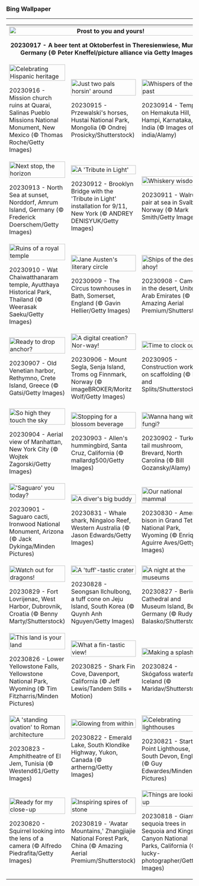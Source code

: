 <h3>
 Bing Wallpaper
</h3>
<hr/>
<table>
<tr>
<th colspan="3">
<img alt="Prost to you and yours!" src="https://www.bing.com/th?id=OHR.OktoberfestWorkers_EN-US5478786117_UHD.jpg&amp;rf=LaDigue_UHD.jpg&amp;pid=hp&amp;w=3840&amp;h=2160&amp;rs=1&amp;c=4" width="100%"/><p>20230917 - A beer tent at Oktoberfest in Theresienwiese, Munich, Germany (© Peter Kneffel/picture alliance via Getty Images)</p></th>
</tr>
<tr>
<td><img alt="Celebrating Hispanic heritage" src="https://www.bing.com/th?id=OHR.MissionRuins_EN-US2486545022_UHD.jpg&amp;rf=LaDigue_UHD.jpg&amp;pid=hp&amp;w=3840&amp;h=2160&amp;rs=1&amp;c=4" width="100%"/><p>20230916 - Mission church ruins at Quarai, Salinas Pueblo Missions National Monument, New Mexico (© Thomas Roche/Getty Images)</p></td>
<td><img alt="Just two pals horsin' around" src="https://www.bing.com/th?id=OHR.MongoliaHorses_EN-US2400199558_UHD.jpg&amp;rf=LaDigue_UHD.jpg&amp;pid=hp&amp;w=3840&amp;h=2160&amp;rs=1&amp;c=4" width="100%"/><p>20230915 - Przewalski's horses, Hustai National Park, Mongolia (© Ondrej Prosicky/Shutterstock)</p></td>
<td><img alt="Whispers of the past" src="https://www.bing.com/th?id=OHR.HemakutaHill_EN-US2233323383_UHD.jpg&amp;rf=LaDigue_UHD.jpg&amp;pid=hp&amp;w=3840&amp;h=2160&amp;rs=1&amp;c=4" width="100%"/><p>20230914 - Temples on Hemakuta Hill, Hampi, Karnataka, India (© Images of india/Alamy)</p></td>
</tr>
<tr>
<td><img alt="Next stop, the horizon" src="https://www.bing.com/th?id=OHR.NorthSeaStairs_EN-US2097672090_UHD.jpg&amp;rf=LaDigue_UHD.jpg&amp;pid=hp&amp;w=3840&amp;h=2160&amp;rs=1&amp;c=4" width="100%"/><p>20230913 - North Sea at sunset, Norddorf, Amrum Island, Germany (© Frederick Doerschem/Getty Images)</p></td>
<td><img alt="A 'Tribute in Light'" src="https://www.bing.com/th?id=OHR.BridgeMemorial_EN-US1953692613_UHD.jpg&amp;rf=LaDigue_UHD.jpg&amp;pid=hp&amp;w=3840&amp;h=2160&amp;rs=1&amp;c=4" width="100%"/><p>20230912 - Brooklyn Bridge with the 'Tribute in Light' installation for 9/11, New York (© ANDREY DENISYUK/Getty Images)</p></td>
<td><img alt="Whiskery wisdom" src="https://www.bing.com/th?id=OHR.WalrusSvalbard_EN-US1836032120_UHD.jpg&amp;rf=LaDigue_UHD.jpg&amp;pid=hp&amp;w=3840&amp;h=2160&amp;rs=1&amp;c=4" width="100%"/><p>20230911 - Walrus pair at sea in Svalbard, Norway (© Mark Smith/Getty Images)</p></td>
</tr>
<tr>
<td><img alt="Ruins of a royal temple" src="https://www.bing.com/th?id=OHR.AyutthayaTemple_EN-US1726415748_UHD.jpg&amp;rf=LaDigue_UHD.jpg&amp;pid=hp&amp;w=3840&amp;h=2160&amp;rs=1&amp;c=4" width="100%"/><p>20230910 - Wat Chaiwatthanaram temple, Ayutthaya Historical Park, Thailand (© Weerasak Saeku/Getty Images)</p></td>
<td><img alt="Jane Austen's literary circle" src="https://www.bing.com/th?id=OHR.BathCircus_EN-US1560951776_UHD.jpg&amp;rf=LaDigue_UHD.jpg&amp;pid=hp&amp;w=3840&amp;h=2160&amp;rs=1&amp;c=4" width="100%"/><p>20230909 - The Circus townhouses in Bath, Somerset, England (© Gavin Hellier/Getty Images)</p></td>
<td><img alt="Ships of the desert, ahoy!" src="https://www.bing.com/th?id=OHR.CamelsAbove_EN-US3904666620_UHD.jpg&amp;rf=LaDigue_UHD.jpg&amp;pid=hp&amp;w=3840&amp;h=2160&amp;rs=1&amp;c=4" width="100%"/><p>20230908 - Camels in the desert, United Arab Emirates (© Amazing Aerial Premium/Shutterstock)</p></td>
</tr>
<tr>
<td><img alt="Ready to drop anchor?" src="https://www.bing.com/th?id=OHR.CreteHarbor_EN-US3759550362_UHD.jpg&amp;rf=LaDigue_UHD.jpg&amp;pid=hp&amp;w=3840&amp;h=2160&amp;rs=1&amp;c=4" width="100%"/><p>20230907 - Old Venetian harbor, Rethymno, Crete Island, Greece (© Gatsi/Getty Images)</p></td>
<td><img alt="A digital creation? Nor-way!" src="https://www.bing.com/th?id=OHR.MountSegla_EN-US3570750349_UHD.jpg&amp;rf=LaDigue_UHD.jpg&amp;pid=hp&amp;w=3840&amp;h=2160&amp;rs=1&amp;c=4" width="100%"/><p>20230906 - Mount Segla, Senja Island, Troms og Finnmark, Norway (© imageBROKER/Moritz Wolf/Getty Images)</p></td>
<td><img alt="Time to clock out" src="https://www.bing.com/th?id=OHR.LaborDayWorkers_EN-US3448430770_UHD.jpg&amp;rf=LaDigue_UHD.jpg&amp;pid=hp&amp;w=3840&amp;h=2160&amp;rs=1&amp;c=4" width="100%"/><p>20230905 - Construction workers on scaffolding (© Bits and Splits/Shutterstock)</p></td>
</tr>
<tr><td><img alt="So high they touch the sky" src="https://www.bing.com/th?id=OHR.ManhattanAerial_EN-US3290111355_UHD.jpg&amp;rf=LaDigue_UHD.jpg&amp;pid=hp&amp;w=3840&amp;h=2160&amp;rs=1&amp;c=4" width="100%"/><p>20230904 - Aerial view of Manhattan, New York City (© Wojtek Zagorski/Getty Images)</p></td><td><img alt="Stopping for a blossom beverage" src="https://www.bing.com/th?id=OHR.TinyHummer_EN-US3171586787_UHD.jpg&amp;rf=LaDigue_UHD.jpg&amp;pid=hp&amp;w=3840&amp;h=2160&amp;rs=1&amp;c=4" width="100%"/><p>20230903 - Allen's hummingbird, Santa Cruz, California (© mallardg500/Getty Images)</p></td><td><img alt="Wanna hang with a fungi?" src="https://www.bing.com/th?id=OHR.TurkeyTailMush_EN-US2958542405_UHD.jpg&amp;rf=LaDigue_UHD.jpg&amp;pid=hp&amp;w=3840&amp;h=2160&amp;rs=1&amp;c=4" width="100%"/><p>20230902 - Turkey tail mushroom, Brevard, North Carolina (© Bill Gozansky/Alamy)</p></td></tr><tr><td><img alt="'Saguaro' you today?" src="https://www.bing.com/th?id=OHR.IronwoodCactus_EN-US2823371711_UHD.jpg&amp;rf=LaDigue_UHD.jpg&amp;pid=hp&amp;w=3840&amp;h=2160&amp;rs=1&amp;c=4" width="100%"/><p>20230901 - Saguaro cacti, Ironwood National Monument, Arizona (© Jack Dykinga/Minden Pictures)</p></td><td><img alt="A diver's big buddy" src="https://www.bing.com/th?id=OHR.NingalooShark_EN-US2673625094_UHD.jpg&amp;rf=LaDigue_UHD.jpg&amp;pid=hp&amp;w=3840&amp;h=2160&amp;rs=1&amp;c=4" width="100%"/><p>20230831 - Whale shark, Ningaloo Reef, Western Australia (© Jason Edwards/Getty Images)</p></td><td><img alt="Our national mammal" src="https://www.bing.com/th?id=OHR.TetonBison_EN-US5358590688_UHD.jpg&amp;rf=LaDigue_UHD.jpg&amp;pid=hp&amp;w=3840&amp;h=2160&amp;rs=1&amp;c=4" width="100%"/><p>20230830 - American bison in Grand Teton National Park, Wyoming (© Enrique Aguirre Aves/Getty Images)</p></td></tr><tr><td><img alt="Watch out for dragons!" src="https://www.bing.com/th?id=OHR.DubrovnikHarbor_EN-US2498064362_UHD.jpg&amp;rf=LaDigue_UHD.jpg&amp;pid=hp&amp;w=3840&amp;h=2160&amp;rs=1&amp;c=4" width="100%"/><p>20230829 - Fort Lovrijenac, West Harbor, Dubrovnik, Croatia (© Benny Marty/Shutterstock)</p></td><td><img alt="A 'tuff'-tastic crater" src="https://www.bing.com/th?id=OHR.JejuIsland_EN-US2402698261_UHD.jpg&amp;rf=LaDigue_UHD.jpg&amp;pid=hp&amp;w=3840&amp;h=2160&amp;rs=1&amp;c=4" width="100%"/><p>20230828 - Seongsan Ilchulbong, a tuff cone on Jeju Island, South Korea (© Quynh Anh Nguyen/Getty Images)</p></td><td><img alt="A night at the museums" src="https://www.bing.com/th?id=OHR.MuseumIsland_EN-US2197808554_UHD.jpg&amp;rf=LaDigue_UHD.jpg&amp;pid=hp&amp;w=3840&amp;h=2160&amp;rs=1&amp;c=4" width="100%"/><p>20230827 - Berlin Cathedral and Museum Island, Berlin, Germany (© Rudy Balasko/Shutterstock)</p></td></tr><tr><td><img alt="This land is your land" src="https://www.bing.com/th?id=OHR.YellowstoneFalls_EN-US1964232839_UHD.jpg&amp;rf=LaDigue_UHD.jpg&amp;pid=hp&amp;w=3840&amp;h=2160&amp;rs=1&amp;c=4" width="100%"/><p>20230826 - Lower Yellowstone Falls, Yellowstone National Park, Wyoming (© Tim Fitzharris/Minden Pictures)</p></td><td><img alt="What a fin-tastic view!" src="https://www.bing.com/th?id=OHR.SharkFinCove_EN-US1070740515_UHD.jpg&amp;rf=LaDigue_UHD.jpg&amp;pid=hp&amp;w=3840&amp;h=2160&amp;rs=1&amp;c=4" width="100%"/><p>20230825 - Shark Fin Cove, Davenport, California (© Jeff Lewis/Tandem Stills + Motion)</p></td><td><img alt="Making a splash" src="https://www.bing.com/th?id=OHR.SkogafossWaterfall_EN-US0919190171_UHD.jpg&amp;rf=LaDigue_UHD.jpg&amp;pid=hp&amp;w=3840&amp;h=2160&amp;rs=1&amp;c=4" width="100%"/><p>20230824 - Skógafoss waterfall, Iceland (© Maridav/Shutterstock)</p></td></tr><tr><td><img alt="A 'standing ovation' to Roman architecture" src="https://www.bing.com/th?id=OHR.TunisiaAmphitheatre_EN-US0644159608_UHD.jpg&amp;rf=LaDigue_UHD.jpg&amp;pid=hp&amp;w=3840&amp;h=2160&amp;rs=1&amp;c=4" width="100%"/><p>20230823 - Amphitheatre of El Jem, Tunisia (© Westend61/Getty Images)</p></td><td><img alt="Glowing from within" src="https://www.bing.com/th?id=OHR.EmeraldLakeYukon_EN-US0522450551_UHD.jpg&amp;rf=LaDigue_UHD.jpg&amp;pid=hp&amp;w=3840&amp;h=2160&amp;rs=1&amp;c=4" width="100%"/><p>20230822 - Emerald Lake, South Klondike Highway, Yukon, Canada (© artherng/Getty Images)</p></td><td><img alt="Celebrating lighthouses" src="https://www.bing.com/th?id=OHR.StartPointLight_EN-US0323042936_UHD.jpg&amp;rf=LaDigue_UHD.jpg&amp;pid=hp&amp;w=3840&amp;h=2160&amp;rs=1&amp;c=4" width="100%"/><p>20230821 - Start Point Lighthouse, South Devon, England (© Guy Edwardes/Minden Pictures)</p></td></tr><tr><td><img alt="Ready for my close-up" src="https://www.bing.com/th?id=OHR.CameraSquirrel_EN-US0174540169_UHD.jpg&amp;rf=LaDigue_UHD.jpg&amp;pid=hp&amp;w=3840&amp;h=2160&amp;rs=1&amp;c=4" width="100%"/><p>20230820 - Squirrel looking into the lens of a camera (© Alfredo Piedrafita/Getty Images)</p></td><td><img alt="Inspiring spires of stone" src="https://www.bing.com/th?id=OHR.AvatarMountain_EN-US0084042494_UHD.jpg&amp;rf=LaDigue_UHD.jpg&amp;pid=hp&amp;w=3840&amp;h=2160&amp;rs=1&amp;c=4" width="100%"/><p>20230819 - 'Avatar Mountains,' Zhangjiajie National Forest Park, China (© Amazing Aerial Premium/Shutterstock)</p></td><td><img alt="Things are looking up" src="https://www.bing.com/th?id=OHR.SequoiaSunlight_EN-US6214316930_UHD.jpg&amp;rf=LaDigue_UHD.jpg&amp;pid=hp&amp;w=3840&amp;h=2160&amp;rs=1&amp;c=4" width="100%"/><p>20230818 - Giant sequoia trees in Sequoia and Kings Canyon National Parks, California (© lucky-photographer/Getty Images)</p></td></tr></table>
